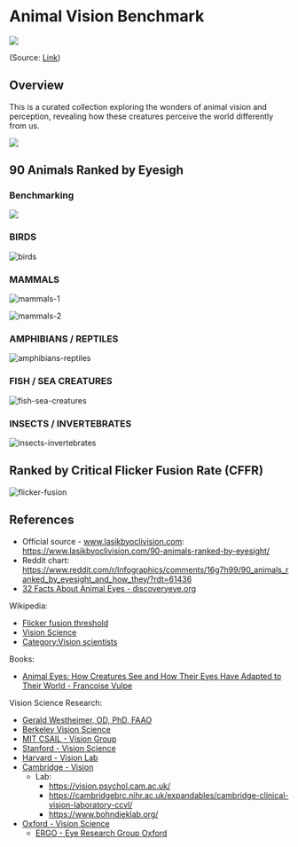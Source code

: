 # Animal Vision Benchmark

![](https://i.redd.it/urnx2j0kb3151.jpg)

(Source: [Link](https://www.reddit.com/r/NatureIsFuckingLit/comments/gquufn/most_impressive_eyes_from_the_animal_kingdom/#lightbox))

## Overview

This is a curated collection exploring the wonders of animal vision and perception, revealing how these creatures perceive the world differently from us.

![](./docs/infographics/90-animals-ranked-by-eyesight-2.png)

## 90 Animals Ranked by Eyesigh

### Benchmarking 

![](./docs/infographics/90-animals-ranked-by-eyesight-1.png)

### BIRDS

![birds](./docs/infographics/birds.png)

### MAMMALS

![mammals-1](./docs/infographics/mammals-1.png)

![mammals-2](./docs/infographics/mammals-2.png)

### AMPHIBIANS / REPTILES

![amphibians-reptiles](./docs/infographics/amphibians-reptiles.png)

### FISH / SEA CREATURES

![fish-sea-creatures](./docs/infographics/fish-sea-creatures.png)

### INSECTS / INVERTEBRATES

![insects-invertebrates](./docs/infographics/insects-invertebrates.png)

## Ranked by Critical Flicker Fusion Rate (CFFR)

![flicker-fusion](./docs/infographics/flicker-fusion.png)

## References
- Official source - www.lasikbyoclivision.com: https://www.lasikbyoclivision.com/90-animals-ranked-by-eyesight/
- Reddit chart: https://www.reddit.com/r/Infographics/comments/16g7h99/90_animals_ranked_by_eyesight_and_how_they/?rdt=61436
- [32 Facts About Animal Eyes - discoveryeye.org](https://discoveryeye.org/32-facts-about-animal-eyes/)

Wikipedia: 

- [Flicker fusion threshold](https://en.wikipedia.org/wiki/Flicker_fusion_threshold)
- [Vision Science](https://en.wikipedia.org/wiki/Vision_science)
- [Category:Vision scientists](https://en.wikipedia.org/wiki/Category:Vision_scientists)

Books:

- [Animal Eyes: How Creatures See and How Their Eyes Have Adapted to Their World - Francoise Vulpe](https://www.amazon.fr/Animal-Eyes-Creatures-Their-Adapted/dp/0228104130)
  
Vision Science Research:

- [Gerald Westheimer, OD, PhD, FAAO](https://optometry.berkeley.edu/people/gerald-westheimer-od-phd-faao/)
- [Berkeley Vision Science](https://vision.berkeley.edu)
- [MIT CSAIL - Vision Group](https://www.csail.mit.edu/research/vision-group)
- [Stanford - Vision Science](https://psychology.stanford.edu/research/vision-science)
- [Harvard - Vision Lab](https://visionlab.harvard.edu/)
- [Cambridge - Vision](https://www.cam.ac.uk/topics/vision)
  - Lab:
    - https://vision.psychol.cam.ac.uk/
    - https://cambridgebrc.nihr.ac.uk/expandables/cambridge-clinical-vision-laboratory-ccvl/
    - https://www.bohndieklab.org/
- [Oxford - Vision Science](https://www.psy.ox.ac.uk/research/perception-lab/ox/oxvis)
  - [ERGO - Eye Research Group  Oxford](https://eyeresearchoxford.org.uk/)    


